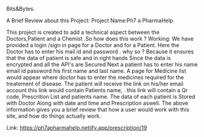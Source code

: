 Bits&Bytes.

 A Brief Review about this Project:
Project Name:Ph7 a PharmaHelp.

This project is created to add a technical aspect between the Doctors,Patient
and a Chemist .So how does this work ?
Working:
We have provided a login /sign in page for a Doctor  and for a Patient.
 Here the Doctor has to enter his mail id and password . why so ?
Because it ensures that the data of patient is safe and in right hands 
Since the data is encrypted and all the API's are Secured
 Next a patient has to enter his name email id password his first name and last name. 
A page for Medicine list would appear where doctor has to enter the medicines required for the 
treatement of disease. 
The patient will receive the link on his/her email account this link would contain Patients name, .
this link will contain a Qr code, Prescrition List and patients name. 
The data of each patient is Stored with Doctor Along with date and time and Prescription aswell.
The above information gives you a brief review that how a user would work with this site, and how do things actually work.

Link:
https://ph7apharmahelp.netlify.app/prescription/19
